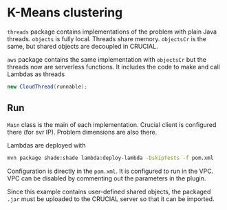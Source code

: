 # K-Means clustering

`threads` package contains implementations of the
problem with plain Java threads.
`objects` is fully local. Threads share memory.
`objectsCr` is the same, but shared objects are
decoupled in CRUCIAL.

`aws` package contains the same implementation
with `objectsCr` but the threads now are serverless functions.
It includes the code to make and call Lambdas as
threads

```java
new CloudThread(runnable);
```

## Run

`Main` class is the main of each implementation.
Crucial client is configured there (for svr IP).
Problem dimensions are also there.

Lambdas are deployed with

```bash
mvn package shade:shade lambda:deploy-lambda -DskipTests -f pom.xml
```

Configuration is directly in the `pom.xml`. It is
configured to run in the VPC.
VPC can be disabled by commenting out the parameters in the plugin.

Since this example contains user-defined shared objects, the packaged `.jar`
must be uploaded to the CRUCIAL server so that it can be imported.
